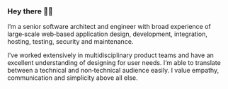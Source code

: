 ### Hey there 👋🏼

I’m a senior software architect and engineer with broad experience of large‑scale web‑based application design, development, integration, hosting, testing, security and maintenance.

I’ve worked extensively in multidisciplinary product teams and have an excellent understanding of designing for user needs. I’m able to translate between a technical and non‑technical audience easily. I value empathy, communication and simplicity above all else.
